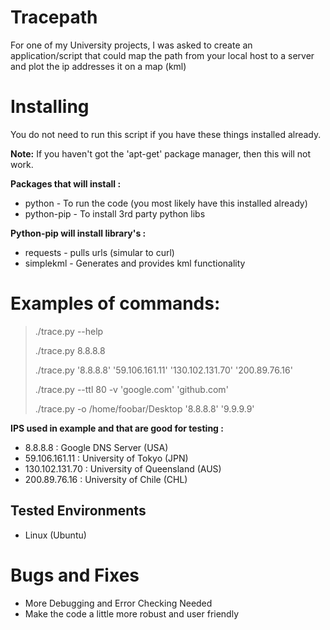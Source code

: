 # Tracepath
For one of my University projects, I was asked to create an application/script that could map the path from your local host to a server and plot the ip addresses it on a map (kml)

# Installing
You do not need to run this script if you have these things installed already.

**Note:** If you haven't got the 'apt-get' package manager, then this will not work.

**Packages that will install :**
 * python - To run the code (you most likely have this installed already)
 * python-pip - To install 3rd party python libs 

**Python-pip will install library's :**
 * requests - pulls urls (simular to curl)
 * simplekml - Generates and provides kml functionality

# Examples of commands:

> ./trace.py --help
>
> ./trace.py 8.8.8.8
>
> ./trace.py '8.8.8.8' '59.106.161.11' '130.102.131.70' '200.89.76.16'
>
> ./trace.py --ttl 80 -v 'google.com' 'github.com'
>
> ./trace.py -o /home/foobar/Desktop '8.8.8.8' '9.9.9.9'

**IPS used in example and that are good for testing :**
 - 8.8.8.8 : Google DNS Server (USA)
 - 59.106.161.11 : University of Tokyo (JPN)
 - 130.102.131.70 : University of Queensland (AUS)
 - 200.89.76.16 : University of Chile (CHL)

## Tested Environments
- Linux (Ubuntu)

# Bugs and Fixes
- More Debugging and Error Checking Needed
- Make the code a little more robust and user friendly
